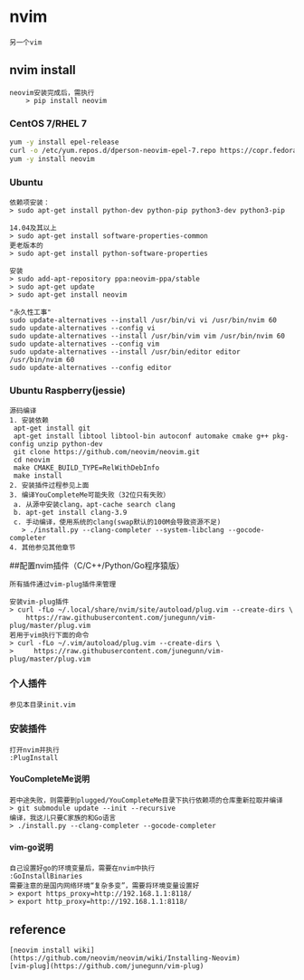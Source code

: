 # nvim
```
另一个vim
```

## nvim install
```
neovim安装完成后，需执行
    > pip install neovim
```
### CentOS 7/RHEL 7
```sh
yum -y install epel-release
curl -o /etc/yum.repos.d/dperson-neovim-epel-7.repo https://copr.fedorainfracloud.org/coprs/dperson/neovim/repo/epel-7/dperson-neovim-epel-7.repo 
yum -y install neovim

```

### Ubuntu
```
依赖项安装：
> sudo apt-get install python-dev python-pip python3-dev python3-pip

14.04及其以上
> sudo apt-get install software-properties-common
更老版本的
> sudo apt-get install python-software-properties

安装
> sudo add-apt-repository ppa:neovim-ppa/stable
> sudo apt-get update
> sudo apt-get install neovim

"永久性工事"
sudo update-alternatives --install /usr/bin/vi vi /usr/bin/nvim 60
sudo update-alternatives --config vi
sudo update-alternatives --install /usr/bin/vim vim /usr/bin/nvim 60
sudo update-alternatives --config vim
sudo update-alternatives --install /usr/bin/editor editor /usr/bin/nvim 60
sudo update-alternatives --config editor
```

### Ubuntu Raspberry(jessie)
```
源码编译
1. 安装依赖
 apt-get install git
 apt-get install libtool libtool-bin autoconf automake cmake g++ pkg-config unzip python-dev
 git clone https://github.com/neovim/neovim.git
 cd neovim
 make CMAKE_BUILD_TYPE=RelWithDebInfo
 make install
2. 安装插件过程参见上面
3. 编译YouCompleteMe可能失败（32位只有失败）
 a. 从源中安装clang，apt-cache search clang
 b. apt-get install clang-3.9
 c. 手动编译，使用系统的clang(swap默认的100M会导致资源不足)
   > ./install.py --clang-completer --system-libclang --gocode-completer 
4. 其他参见其他章节
```

##配置nvim插件（C/C++/Python/Go程序猿版）
```
所有插件通过vim-plug插件来管理

安装vim-plug插件
> curl -fLo ~/.local/share/nvim/site/autoload/plug.vim --create-dirs \
    https://raw.githubusercontent.com/junegunn/vim-plug/master/plug.vim
若用于vim执行下面的命令
> curl -fLo ~/.vim/autoload/plug.vim --create-dirs \
>     https://raw.githubusercontent.com/junegunn/vim-plug/master/plug.vim
```

### 个人插件
```
参见本目录init.vim
```

### 安装插件
```
打开nvim并执行
:PlugInstall
```
#### YouCompleteMe说明
```
若中途失败，则需要到plugged/YouCompleteMe目录下执行依赖项的仓库重新拉取并编译
> git submodule update --init --recursive
编译，我这儿只要C家族的和Go语言
> ./install.py --clang-completer --gocode-completer
```
#### vim-go说明 
```
自己设置好go的环境变量后，需要在nvim中执行
:GoInstallBinaries
需要注意的是国内网络环境“复杂多变”，需要将环境变量设置好
> export https_proxy=http://192.168.1.1:8118/
> export http_proxy=http://192.168.1.1:8118/

```

## reference
    [neovim install wiki](https://github.com/neovim/neovim/wiki/Installing-Neovim)
    [vim-plug](https://github.com/junegunn/vim-plug)
